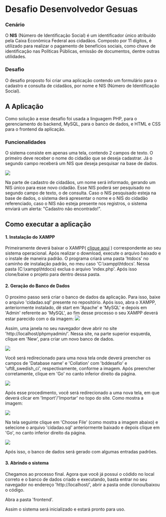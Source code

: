 # Desafio Desenvolvedor Gesuas

### Cenário

  O **NIS** (Número de Identificação Social) é um identificador único atribuído pela Caixa Econômica Federal aos cidadãos. Composto por 11 dígitos, é utilizado para realizar o pagamento de benefícios sociais, como chave de identificação nas Políticas Públicas, emissão de documentos, dentre outras utilidades.
  
### Desafio

  O desafio proposto foi criar uma aplicação contendo um formulário para o cadastro e consulta de cidadãos, por nome e NIS (Número de Identificação Social).
  
## A Aplicação
  
  Como solução a esse desafio foi usada a linguagem PHP, para o gerenciamento do backend, MySQL, para o banco de dados, e HTML e CSS para o frontend da aplicação.
  
  ### Funcionalidades
  
  O sistema consiste em apenas uma tela, contendo 2 campos de texto. O primeiro deve receber o nome do cidadão que se deseja cadastrar. Já o segundo campo receberá um NIS que deseja pesquisar na base de dados.
  
  ![](https://user-images.githubusercontent.com/36817095/86967239-c24b3d80-c140-11ea-9530-b95e2103df47.png)
  
  Na parte de cadastro de cidadãos, um nome será informado, gerando um NIS único para esse novo cidadão. Esse NIS poderá ser pesquisado no segundo campo de texto, o de consulta. Caso o NIS pesquisado esteja na base de dados, o sistema derá apresentar o nome e o NIS do cidadão referenciado, caso o NIS não esteja presente nos registros, o sistema enviará um alerta: "Cadastro não encontrado!".
  
## Como executar a aplicação

#### 1. Instalação do XAMPP

  Primeiramente deverá baixar o XAMPP( [clique aqui](https://www.apachefriends.org/pt_br/download.html) ) correspondente ao seu sistema operacional. Após realizar o download, execute o arquivo baixado e o instale de maneira padrão. 
  O programa criará uma pasta 'htdocs' no caminho de instalação padrão, no meu caso 'C:\xampp\htdocs'. Nessa pasta (C:\xampp\htdocs) exclua o arquivo 'index.php'. Após isso clone/baixe o projeto para dentro dessa pasta.
  
#### 2. Geração do Banco de Dados
  O proximo passo será criar o banco de dados da aplicação. Para isso, baixe o arquivo 'cidadao.sql' presente no repositório. Após isso, abra o XAMPP, anteriormente instalado, dê start em 'Apache' e 'MySQL' e depois em 'Admin' referente ao 'MySQL', ao fim desse processo o seu XAMPP deverá estar parecido com o da imagem:
  ![](https://user-images.githubusercontent.com/36817095/86969441-2cb1ad00-c144-11ea-96cd-8d2b594ab42e.png)
  
  Assim, uma janela no seu navegador deve abrir no site 'http://localhost/phpmyadmin/'. 
  Nessa site, na parte superior esquerda, clique em 'New', para criar um novo banco de dados. 
   
  ![](https://user-images.githubusercontent.com/36817095/86969854-ced19500-c144-11ea-8a6f-1fdbea0398cb.png)
   
  Você será redirecionado para uma nova tela onde deverá preencher os campos de 'Database name' e 'Collation' com 'bddesafio' e 'uft8_swedish_ci', respectivamente, conforme a imagem. Após preencher corretamente, clique em 'Go' no canto inferior direito da página.
  
  ![](https://user-images.githubusercontent.com/36817095/86970211-6800ab80-c145-11ea-8e92-31e3364a86c3.png)

  Após esse procedimento, você será redirecionado a uma nova tela, em que deverá clicar em 'Import'/'Importar' no topo do site. Como mostra a imagem:
  
  ![](https://user-images.githubusercontent.com/36817095/86970441-c75ebb80-c145-11ea-95c9-b97a5a42fe4b.png)
  
  Na tela seguinte clique em 'Choose File' (como mostra a imagem abaixo) e selecione o arquivo 'cidadao.sql' anteriormente baixado e depois clique em 'Go', no canto inferior direito da página.
  
  ![](https://user-images.githubusercontent.com/36817095/86970545-ee1cf200-c145-11ea-8ce0-d700a579bc19.png)
  
  Após isso, o banco de dados será gerado com algumas entradas padrões.
  
#### 3. Abrindo o sistema

  Chegamos ao processo final. Agora que você já possui o códido no local correto e o banco de dados criado e executando, basta entrar no seu navegador no endereço 'http://localhost/', abrir a pasta onde clonou/baixou o código.
  
  Abra a pasta 'frontend'. 
  
  Assim o sistema será inicializado e estará pronto para uso.
 
